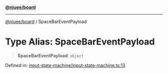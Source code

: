 [**@niuee/board**](../README.md)

***

[@niuee/board](../globals.md) / SpaceBarEventPayload

# Type Alias: SpaceBarEventPayload

> **SpaceBarEventPayload**: `object`

Defined in: [input-state-machine/input-state-machine.ts:13](https://github.com/niuee/board/blob/e6c1edcccf6525a0cc9088782c7c4653e837f533/src/input-state-machine/input-state-machine.ts#L13)
